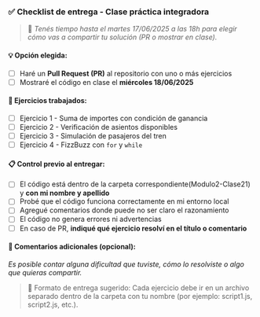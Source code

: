 ### ✅ Checklist de entrega - Clase práctica integradora

> 📆 *Tenés tiempo hasta el martes 17/06/2025 a las 18h para elegir cómo vas a compartir tu solución (PR o mostrar en clase).*

#### 💡 Opción elegida:
- [ ] Haré un **Pull Request (PR)** al repositorio con uno o más ejercicios
- [ ] Mostraré el código en clase el **miércoles 18/06/2025**

#### 🧪 Ejercicios trabajados:
- [ ] Ejercicio 1 - Suma de importes con condición de ganancia
- [ ] Ejercicio 2 - Verificación de asientos disponibles
- [ ] Ejercicio 3 - Simulación de pasajeros del tren
- [ ] Ejercicio 4 - FizzBuzz con `for` y `while`

#### 📋 Control previo al entregar:
- [ ] El código está dentro de la carpeta correspondiente(Modulo2-Clase21) y **con mi nombre y apellido**
- [ ] Probé que el código funciona correctamente en mi entorno local
- [ ] Agregué comentarios donde puede no ser claro el razonamiento
- [ ] El código no genera errores ni advertencias
- [ ] En caso de PR, **indiqué qué ejercicio resolví en el título o comentario**

#### 💬 Comentarios adicionales (opcional):
_Es posible contar alguna dificultad que tuviste, cómo lo resolviste o algo que quieras compartir._

>📁 Formato de entrega sugerido:
Cada ejercicio debe ir en un archivo separado dentro de la carpeta con tu nombre (por ejemplo: script1.js, script2.js, etc.).

